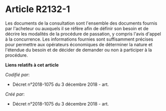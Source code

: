 # Article R2132-1

Les documents de la consultation sont l'ensemble des documents fournis par l'acheteur ou auxquels il se réfère afin de
définir son besoin et de décrire les modalités de la procédure de passation, y compris l'avis d'appel à la concurrence. Les
informations fournies sont suffisamment précises pour permettre aux opérateurs économiques de déterminer la nature et
l'étendue du besoin et de décider de demander ou non à participer à la procédure.

**Liens relatifs à cet article**

_Codifié par_:

  - Décret n°2018-1075 du 3 décembre 2018 - art.

_Créé par_:

  - Décret n°2018-1075 du 3 décembre 2018 - art.
